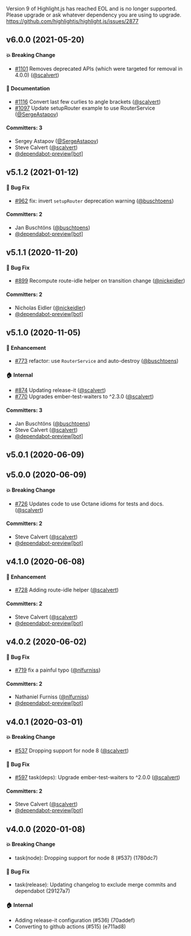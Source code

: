 Version 9 of Highlight.js has reached EOL and is no longer supported.
Please upgrade or ask whatever dependency you are using to upgrade.
https://github.com/highlightjs/highlight.js/issues/2877

## v6.0.0 (2021-05-20)

#### :boom: Breaking Change
* [#1101](https://github.com/ember-app-scheduler/ember-app-scheduler/pull/1101) Removes deprecated APIs (which were targeted for removal in 4.0.0) ([@scalvert](https://github.com/scalvert))

#### :memo: Documentation
* [#1116](https://github.com/ember-app-scheduler/ember-app-scheduler/pull/1116) Convert last few curlies to angle brackets ([@scalvert](https://github.com/scalvert))
* [#1097](https://github.com/ember-app-scheduler/ember-app-scheduler/pull/1097) Update setupRouter example to use RouterService ([@SergeAstapov](https://github.com/SergeAstapov))

#### Committers: 3
- Sergey Astapov ([@SergeAstapov](https://github.com/SergeAstapov))
- Steve Calvert ([@scalvert](https://github.com/scalvert))
- [@dependabot-preview[bot]](https://github.com/apps/dependabot-preview)

## v5.1.2 (2021-01-12)

#### :bug: Bug Fix
* [#962](https://github.com/ember-app-scheduler/ember-app-scheduler/pull/962) fix: invert `setupRouter` deprecation warning ([@buschtoens](https://github.com/buschtoens))

#### Committers: 2
- Jan Buschtöns ([@buschtoens](https://github.com/buschtoens))
- [@dependabot-preview[bot]](https://github.com/apps/dependabot-preview)

## v5.1.1 (2020-11-20)

#### :bug: Bug Fix
* [#899](https://github.com/ember-app-scheduler/ember-app-scheduler/pull/899) Recompute route-idle helper on transition change ([@nickeidler](https://github.com/nickeidler))

#### Committers: 2
- Nicholas Eidler ([@nickeidler](https://github.com/nickeidler))
- [@dependabot-preview[bot]](https://github.com/apps/dependabot-preview)

## v5.1.0 (2020-11-05)

#### :rocket: Enhancement
* [#773](https://github.com/ember-app-scheduler/ember-app-scheduler/pull/773) refactor: use `RouterService` and auto-destroy ([@buschtoens](https://github.com/buschtoens))

#### :house: Internal
* [#874](https://github.com/ember-app-scheduler/ember-app-scheduler/pull/874) Updating release-it ([@scalvert](https://github.com/scalvert))
* [#770](https://github.com/ember-app-scheduler/ember-app-scheduler/pull/770) Upgrades ember-test-waiters to ^2.3.0 ([@scalvert](https://github.com/scalvert))

#### Committers: 3
- Jan Buschtöns ([@buschtoens](https://github.com/buschtoens))
- Steve Calvert ([@scalvert](https://github.com/scalvert))
- [@dependabot-preview[bot]](https://github.com/apps/dependabot-preview)

## v5.0.1 (2020-06-09)

## v5.0.0 (2020-06-09)

#### :boom: Breaking Change
* [#726](https://github.com/ember-app-scheduler/ember-app-scheduler/pull/726) Updates code to use Octane idioms for tests and docs. ([@scalvert](https://github.com/scalvert))

#### Committers: 2
- Steve Calvert ([@scalvert](https://github.com/scalvert))
- [@dependabot-preview[bot]](https://github.com/apps/dependabot-preview)

## v4.1.0 (2020-06-08)

#### :rocket: Enhancement
* [#728](https://github.com/ember-app-scheduler/ember-app-scheduler/pull/728) Adding route-idle helper ([@scalvert](https://github.com/scalvert))

#### Committers: 2
- Steve Calvert ([@scalvert](https://github.com/scalvert))
- [@dependabot-preview[bot]](https://github.com/apps/dependabot-preview)

## v4.0.2 (2020-06-02)

#### :bug: Bug Fix
* [#719](https://github.com/ember-app-scheduler/ember-app-scheduler/pull/719) fix a painful typo ([@nlfurniss](https://github.com/nlfurniss))

#### Committers: 2
- Nathaniel Furniss ([@nlfurniss](https://github.com/nlfurniss))
- [@dependabot-preview[bot]](https://github.com/apps/dependabot-preview)

## v4.0.1 (2020-03-01)

#### :boom: Breaking Change
* [#537](https://github.com/ember-app-scheduler/ember-app-scheduler/pull/537) Dropping support for node 8 ([@scalvert](https://github.com/scalvert))

#### :bug: Bug Fix
* [#597](https://github.com/ember-app-scheduler/ember-app-scheduler/pull/597) task(deps): Upgrade ember-test-waiters to ^2.0.0 ([@scalvert](https://github.com/scalvert))

#### Committers: 2
- Steve Calvert ([@scalvert](https://github.com/scalvert))
- [@dependabot-preview[bot]](https://github.com/apps/dependabot-preview)

## v4.0.0 (2020-01-08)

#### :boom: Breaking Change
* task(node): Dropping support for node 8 (#537) (1780dc7)

#### :bug: Bug Fix
* task(release): Updating changelog to exclude merge commits and dependabot (29127a7)

#### :house: Internal
* Adding release-it configuration (#536) (70addef)
* Converting to github actions (#515) (e711ad8)

